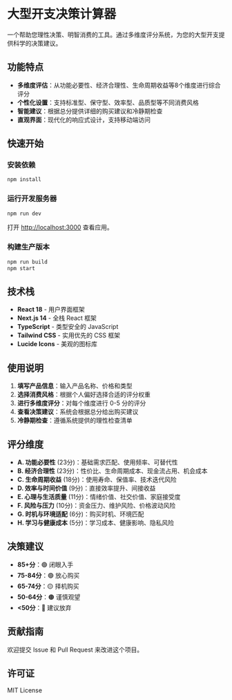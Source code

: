 # 大型开支决策计算器

一个帮助您理性决策、明智消费的工具。通过多维度评分系统，为您的大型开支提供科学的决策建议。

## 功能特点

- **多维度评估**：从功能必要性、经济合理性、生命周期收益等8个维度进行综合评分
- **个性化设置**：支持标准型、保守型、效率型、品质型等不同消费风格
- **智能建议**：根据总分提供详细的购买建议和冷静期检查
- **直观界面**：现代化的响应式设计，支持移动端访问

## 快速开始

### 安装依赖

```bash
npm install
```

### 运行开发服务器

```bash
npm run dev
```

打开 [http://localhost:3000](http://localhost:3000) 查看应用。

### 构建生产版本

```bash
npm run build
npm start
```

## 技术栈

- **React 18** - 用户界面框架
- **Next.js 14** - 全栈 React 框架
- **TypeScript** - 类型安全的 JavaScript
- **Tailwind CSS** - 实用优先的 CSS 框架
- **Lucide Icons** - 美观的图标库

## 使用说明

1. **填写产品信息**：输入产品名称、价格和类型
2. **选择消费风格**：根据个人偏好选择合适的评分权重
3. **进行多维度评分**：对每个维度进行 0-5 分的评分
4. **查看决策建议**：系统会根据总分给出购买建议
5. **冷静期检查**：遵循系统提供的理性检查清单

## 评分维度

- **A. 功能必要性** (23分)：基础需求匹配、使用频率、可替代性
- **B. 经济合理性** (23分)：性价比、生命周期成本、现金流占用、机会成本
- **C. 生命周期收益** (18分)：使用寿命、保值率、技术迭代风险
- **D. 效率与时间价值** (9分)：直接效率提升、间接收益
- **E. 心理与生活质量** (11分)：情绪价值、社交价值、家庭接受度
- **F. 风险与压力** (10分)：资金压力、维护风险、价格波动风险
- **G. 时机与环境适配** (6分)：购买时机、环境匹配
- **H. 学习与健康成本** (5分)：学习成本、健康影响、隐私风险

## 决策建议

- **85+分**：🟢 闭眼入手
- **75-84分**：🟢 放心购买
- **65-74分**：🟡 择机购买
- **50-64分**：🟠 谨慎观望
- **<50分**：🔴 建议放弃

## 贡献指南

欢迎提交 Issue 和 Pull Request 来改进这个项目。

## 许可证

MIT License 
